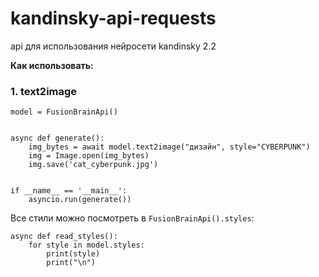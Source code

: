 # kandinsky-api-requests

api для использования нейросети kandinsky 2.2

**Как использовать:**

### 1. text2image

```
model = FusionBrainApi()


async def generate():
    img_bytes = await model.text2image("дизайн", style="CYBERPUNK")
    img = Image.open(img_bytes)
    img.save('cat_cyberpunk.jpg')


if __name__ == '__main__':
    asyncio.run(generate())
```

Все стили можно посмотреть в `FusionBrainApi().styles`:

```
async def read_styles():
    for style in model.styles:
        print(style)
        print("\n")
```